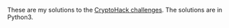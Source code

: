 These are my solutions to the [CryptoHack challenges](https://cryptohack.org/).
The solutions are in Python3.
